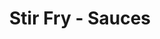 ---
layout: recette-v2
categories: [recettes]
hidden: true
lang: fr
sitemap: true
title: Stir Fry - Sauces
type: sel
utensils:
  - saladier
  - fouet
recettes:
  Soja-Sésame:
    yield: 4
    yieldType: personnes
    ingredients: 
      - nom: sauce soja
        qte: 8
        unite: cuillères à soupe
        variable: true
      - nom: eau
        qte: 8
        unite: cuillères à soupe
      - nom: huile de sésame
        qte: 2
        unite: cuillères à soupe
      - nom: miel
        qte: 2
        unite: cuillères à soupe
      - nom: concentré de tomates
        qte: 2
        unite: cuillères à soupe
      - nom: fécule de maïs
        qte: 4
        unite: cuillères à café
    etapes:
      - label: Préparation de la sauce
        details:
          - Dissoudre la fécule de maïs dans l'eau
          - Mélanger tous les ingrédients dans un saladier
          - Ajouter la sauce vers la fin de la cuisson des autres ingrédients sur feu assez vif pour la faire épaissir
  Peanut Butter:
    yield: 4
    yieldType: personnes
    ingredients: 
      - nom: sauce soja
        qte: 4
        unite: cuillères à soupe
        variable: true
      - nom: eau
        qte: 240
        unite: mL
      - nom: huile de sésame
        qte: 2
        unite: cuillères à soupe
      - nom: miel
        qte: 2
        unite: cuillères à café
      - nom: peanut butter
        qte: 2
        unite: cuillères à soupe
      - nom: fécule de maïs
        qte: 2
        unite: cuillères à café
    etapes:
      - label: Préparation de la sauce
        details:
          - Dissoudre la fécule de maïs dans l'eau
          - Mélanger tous les ingrédients dans un saladier
          - Ajouter la sauce vers la fin de la cuisson des autres ingrédients sur feu assez vif pour la faire épaissir
notes:
  - "Légumes : carottes, haricots verts, poivrons, brocolis, ..."
  - "Protéines : Boeuf, Poulet, Tofu, .."
  - Accompagner avec des nouilles ou du riz
---